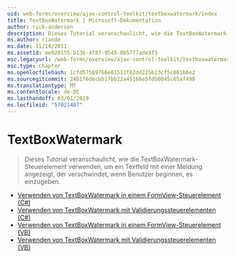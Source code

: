 ```yaml
---
uid: web-forms/overview/ajax-control-toolkit/textboxwatermark/index
title: TextBoxWatermark | Microsoft-Dokumentation
author: rick-anderson
description: Dieses Tutorial veranschaulicht, wie die TextBoxWatermark-Steuerelement verwenden, um ein Textfeld mit einer Meldung angezeigt, der verschwindet, wenn Benutzer beginnen, es einzugeben.
ms.author: riande
ms.date: 11/14/2011
ms.assetid: ee920155-b136-4f87-9545-8b5777ade9f3
msc.legacyurl: /web-forms/overview/ajax-control-toolkit/textboxwatermark
msc.type: chapter
ms.openlocfilehash: 1cfd57569766e01511f62dd225b23cf5c881b6e2
ms.sourcegitcommit: 24b1f6decbb17bb22a45166e5fdb0845c65af498
ms.translationtype: MT
ms.contentlocale: de-DE
ms.lasthandoff: 03/01/2019
ms.locfileid: "57021407"
---
```

<a name="textboxwatermark"></a>TextBoxWatermark
====================
> Dieses Tutorial veranschaulicht, wie die TextBoxWatermark-Steuerelement verwenden, um ein Textfeld mit einer Meldung angezeigt, der verschwindet, wenn Benutzer beginnen, es einzugeben.


- [Verwenden von TextBoxWatermark in einem FormView-Steuerelement (C#)](using-textboxwatermark-in-a-formview-cs.md)
- [Verwenden von TextBoxWatermark mit Validierungssteuerelementen (C#)](using-textboxwatermark-with-validation-controls-cs.md)
- [Verwenden von TextBoxWatermark in einem FormView-Steuerelement (VB)](using-textboxwatermark-in-a-formview-vb.md)
- [Verwenden von TextBoxWatermark mit Validierungssteuerelementen (VB)](using-textboxwatermark-with-validation-controls-vb.md)
